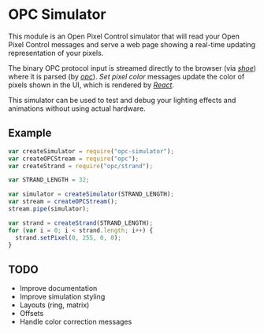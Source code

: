 # OPC Simulator

This module is an Open Pixel Control simulator that will read your Open
Pixel Control messages and serve a web page showing a real-time updating
representation of your pixels.

The binary OPC protocol input is streamed directly to the browser (via
*[shoe][]*) where it is parsed (by *[opc][opc module]*). *Set pixel
color* messages update the color of pixels shown in the UI, which is
rendered by *[React][]*.

This simulator can be used to test and debug your lighting effects and
animations without using actual hardware.

[shoe]: https://www.npmjs.com/package/shoe
[opc module]: https://npmjs.org/package/opc
[react]: http://facebook.github.io/react/

## Example

```js
var createSimulator = require("opc-simulator");
var createOPCStream = require("opc");
var createStrand = require("opc/strand");

var STRAND_LENGTH = 32;

var simulator = createSimulator(STRAND_LENGTH);
var stream = createOPCStream();
stream.pipe(simulator);

var strand = createStrand(STRAND_LENGTH);
for (var i = 0; i < strand.length; i++) {
  strand.setPixel(0, 255, 0, 0);
}
```

## TODO

 * Improve documentation
 * Improve simulation styling
 * Layouts (ring, matrix)
 * Offsets
 * Handle color correction messages
